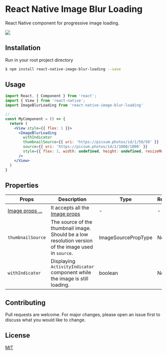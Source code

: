 # React Native Image Blur Loading

React Native component for progressive image loading.

![](image-blur-loading.gif)

## Installation

Run in your root project directory

```bash
$ npm install react-native-image-blur-loading --save
```

## Usage

```jsx
import React, { Component } from 'react';
import { View } from 'react-native';
import ImageBlurLoading from 'react-native-image-blur-loading'

// ...
const MyComponent = () => {
  return (
    <View style={{ flex: 1 }}>
      <ImageBlurLoading
        withIndicator
        thumbnailSource={{ uri: 'https://picsum.photos/id/1/50/50' }}
        source={{ uri: 'https://picsum.photos/id/1/1000/1000' }}
        style={{ flex: 1, width: undefined, height: undefined, resizeMode: 'contain' }}
      />
    </View>
  )
}
```

## Properties
| Props | Description | Type | Required |
| --- | --- | --- | --- |
| [Image props ...](https://facebook.github.io/react-native/docs/image#props) | It accepts all the [Image props](https://facebook.github.io/react-native/docs/image#props) | - | - |
| `thumbnailSource` | The source of the thumbnail image. Should be a low resolution version of the image used in `source`. | ImageSourcePropType | No |
| `withIndicator` | Displaying `ActivityIndicator` component while the image is still loading. | boolean | No |

## Contributing
Pull requests are welcome. For major changes, please open an issue first to discuss what you would like to change.


## License
[MIT](https://choosealicense.com/licenses/mit/)